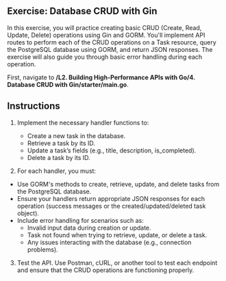 ## Exercise: Database CRUD with Gin

In this exercise, you will practice creating basic CRUD (Create, Read, Update, Delete) operations using Gin and GORM. You'll implement API routes to perform each of the CRUD operations on a Task resource, query the PostgreSQL database using GORM, and return JSON responses. The exercise will also guide you through basic error handling during each operation.

First, navigate to **/L2. Building High-Performance APIs with Go/4. Database CRUD with Gin/starter/main.go**.

## Instructions

1. Implement the necessary handler functions to:

   - Create a new task in the database.
   - Retrieve a task by its ID.
   - Update a task’s fields (e.g., title, description, is_completed).
   - Delete a task by its ID.

2. For each handler, you must:

- Use GORM's methods to create, retrieve, update, and delete tasks from the PostgreSQL database.
- Ensure your handlers return appropriate JSON responses for each operation (success messages or the created/updated/deleted task object).
- Include error handling for scenarios such as:
  - Invalid input data during creation or update.
  - Task not found when trying to retrieve, update, or delete a task.
  - Any issues interacting with the database (e.g., connection problems).

3. Test the API. Use Postman, cURL, or another tool to test each endpoint and ensure that the CRUD operations are functioning properly.
